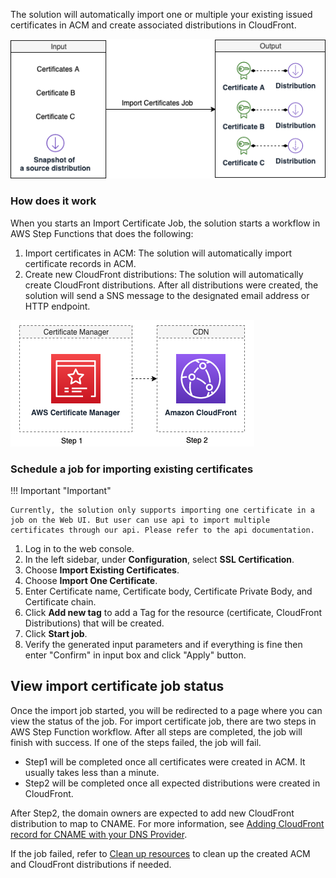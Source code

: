 The solution will automatically import one or multiple your existing issued certificates in ACM and create associated distributions in CloudFront. 

![import-certificate-job](../../../images/import-certificate-job.png)

### How does it work

When you starts an Import Certificate Job, the solution starts a workflow in AWS Step Functions that does the following:

1. Import certificates in ACM: The solution will automatically import certificate records in ACM.
2. Create new CloudFront distributions: The solution will automatically create CloudFront distributions. After all distributions were created, the solution will send a SNS message to the designated email address or HTTP endpoint. 

![certificate-workflow1](../../../images/certificate-workflow1.png)


### Schedule a job for importing existing certificates

!!! Important "Important"

    Currently, the solution only supports importing one certificate in a job on the Web UI. But user can use api to import multiple certificates through our api. Please refer to the api documentation.

1. Log in to the web console.
2. In the left sidebar, under **Configuration**, select **SSL Certification**. 
3. Choose **Import Existing Certificates**.
4. Choose **Import One Certificate**.
5. Enter Certificate name, Certificate body, Certificate Private Body, and Certificate chain.
6. Click **Add new tag** to add a Tag for the resource (certificate, CloudFront Distributions) that will be created.
7. Click **Start job**.
8. Verify the generated input parameters and if everything is fine then enter "Confirm" in input box and click "Apply" button.

## View import certificate job status

Once the import job started, you will be redirected to a page where you can view the status of the job. For import certificate job, there are two steps in AWS Step Function workflow. After all steps are completed, the job will finish with success. If one of the steps failed, the job will fail. 

* Step1 will be completed once all certificates were created in ACM. It usually takes less than a minute.
* Step2 will be completed once all expected distributions were created in CloudFront.

After Step2, the domain owners are expected to add new CloudFront distribution to map to CNAME. For more information, see [Adding CloudFront record for CNAME with your DNS Provider](./add-record-for-cname.md).

If the job failed, refer to [Clean up resources](clean-up-resources.md) to clean up the created ACM and CloudFront distributions if needed.


